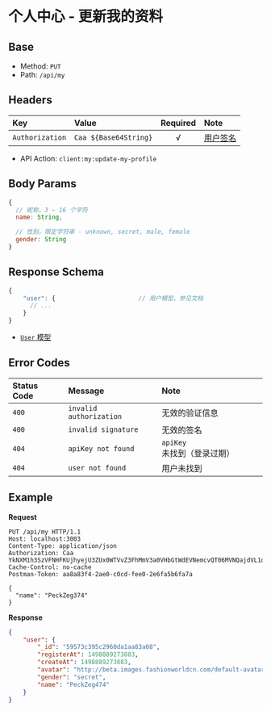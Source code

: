 # 个人中心 - 更新我的资料

## Base

* Method: `PUT`
* Path: `/api/my`

## Headers

Key             | Value                 | Required | Note
:-------------- | :-------------------- | :------: | :--------------------
`Authorization` | `Caa ${Base64String}` | √        | [用户签名][signature]

* API Action: `client:my:update-my-profile`

## Body Params

```js
{
  // 昵称，3 ~ 16 个字符
  name: String,

  // 性别，限定字符串 - unknown, secret, male, female
  gender: String
}
```

## Response Schema

```js
{
    "user": {                       // 用户模型，参见文档
      // ...
    }
}
```

* [`User` 模型][user-model]

## Error Codes

Status Code | Message                 | Note
:---------- | :---------------------- | :----
`400`       | `invalid authorization` | 无效的验证信息
`400`       | `invalid signature`     | 无效的签名
`404`       | `apiKey not found`      | `apiKey` 未找到（登录过期）
`404`       | `user not found`        | 用户未找到

## Example

**Request**

```
PUT /api/my HTTP/1.1
Host: localhost:3003
Content-Type: application/json
Authorization: Caa YkNXM1h3SzVFNHFKUjhyejU3ZUx0WTVvZ3FhMmV3a0VHbGtWdEVNemcvQT06MVNQajdVL1o5aDc0Q0ZzVWU5bnpqZDE5VmtnPSAxNTEwMDQ2MDc1OTgx
Cache-Control: no-cache
Postman-Token: aa8a83f4-2ae0-c0cd-fee0-2e6fa5b6fa7a

{
  "name": "PeckZeg374"
}
```

**Response**

```json
{
    "user": {
        "_id": "59573c395c2960da1aa83a08",
        "registerAt": 1498889273883,
        "createAt": 1498889273883,
        "avatar": "http://beta.images.fashionworldcn.com/default-avatar.png",
        "gender": "secret",
        "name": "PeckZeg474"
    }
}
```

[signature]: ../../../../signature.md

[user-model]: ../../../../model/user.md
